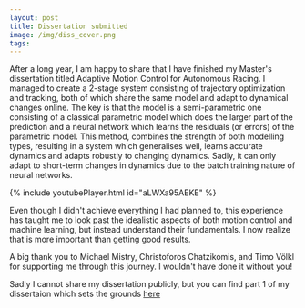 ```yaml
---
layout: post
title: Dissertation submitted
image: /img/diss_cover.png
tags: 
---
```



After a long year, I am happy to share that I have finished my Master's dissertation
titled Adaptive Motion Control for Autonomous Racing. I managed to create a 2-stage
system consisting of trajectory optimization and tracking, both of which share the
same model and adapt to dynamical changes online. The key is that the model is a
semi-parametric one consisting of a classical parametric model which does the larger
part of the prediction and a neural network which learns the residuals (or errors) of
the parametric model. This method, combines the strength of both modelling types,
resulting in a system which generalises well, learns accurate dynamics and adapts
robustly to changing dynamics. Sadly, it can only adapt to short-term changes in
dynamics due to the batch training nature of neural networks.

{% include youtubePlayer.html id="aLWXa95AEKE" %}

Even though I didn't achieve everything I had planned to, this experience has taught
me to look past the idealistic aspects of both motion control and machine learning,
but instead understand their fundamentals. I now realize that is more important
than getting good results.

A big thank you to Michael Mistry, Christoforos Chatzikomis, and Timo Völkl for
supporting me through this journey. I wouldn't have done it without you!

Sadly I cannot share my dissertation publicly, but you can find part 1 of my dissertaion
which sets the grounds [here](/files/Ignat_MInf1_project.pdf)
